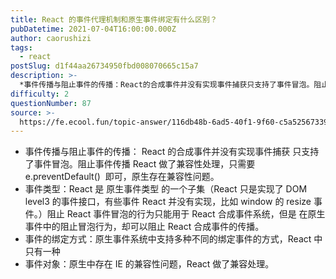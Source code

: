 ```yaml
---
title: React 的事件代理机制和原生事件绑定有什么区别？
pubDatetime: 2021-07-04T16:00:00.000Z
author: caorushizi
tags:
  - react
postSlug: d1f44aa26734950fbd008070665c15a7
description: >-
  *事件传播与阻止事件的传播：React的合成事件并没有实现事件捕获只支持了事件冒泡。阻止事件传播React做了兼容性处理，只需要e.preventDefault()即可，原生存在兼容性问题。*事件类型
difficulty: 2
questionNumber: 87
source: >-
  https://fe.ecool.fun/topic-answer/116db48b-6ad5-40f1-9f60-c5a525673395?orderBy=updateTime&order=desc&tagId=13
---
```


- 事件传播与阻止事件的传播： React 的合成事件并没有实现事件捕获 只支持了事件冒泡。阻止事件传播 React 做了兼容性处理，只需要 e.preventDefault()  即可，原生存在兼容性问题。
- 事件类型：React 是 原生事件类型 的一个子集（React 只是实现了 DOM level3 的事件接口，有些事件 React 并没有实现，比如 window 的 resize 事件。）阻止 React 事件冒泡的行为只能用于 React 合成事件系统，但是 在原生事件中的阻止冒泡行为，却可以阻止 React 合成事件的传播。
- 事件的绑定方式：原生事件系统中支持多种不同的绑定事件的方式，React 中只有一种
- 事件对象：原生中存在 IE 的兼容性问题，React 做了兼容处理。
